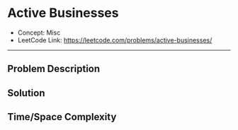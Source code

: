 # Active Businesses

- Concept: Misc
- LeetCode Link: https://leetcode.com/problems/active-businesses/

---

## Problem Description

## Solution

## Time/Space Complexity

